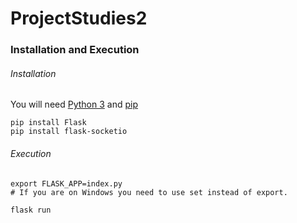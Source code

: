 # ProjectStudies2

### Installation and Execution

###### Installation
You will need [Python 3](https://www.python.org/about/gettingstarted/#installing) and [pip](https://pip.pypa.io/en/stable/installing/)
```
pip install Flask
pip install flask-socketio
```

###### Execution
```
export FLASK_APP=index.py
# If you are on Windows you need to use set instead of export.

flask run
```
